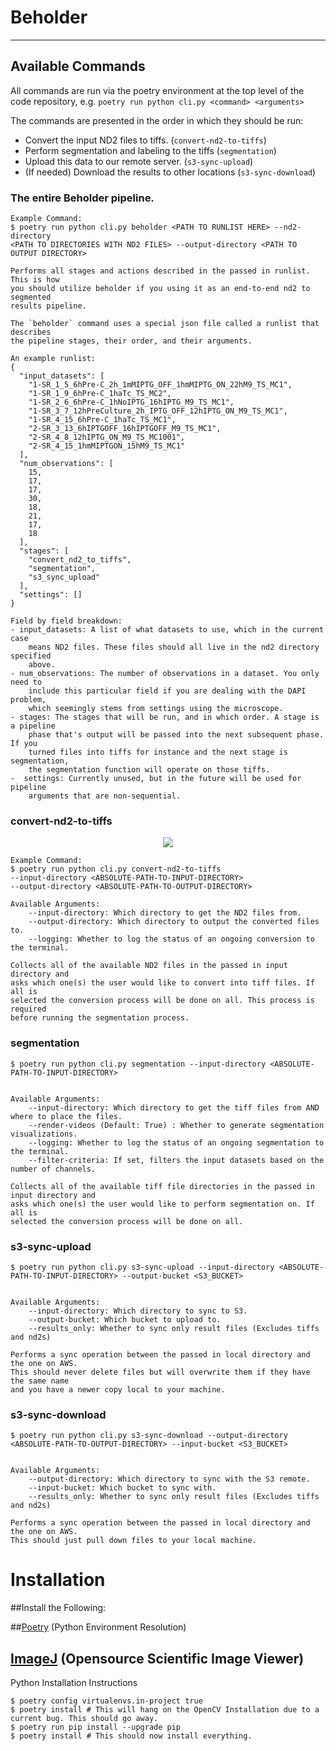 # Beholder
---
## Available Commands
All commands are run via the poetry environment at the top level of the code repository, e.g. `poetry run python cli.py <command> <arguments>`

The commands are presented in the order in which they should be run:
- Convert the input ND2 files to tiffs. (`convert-nd2-to-tiffs`)
- Perform segmentation and labeling to the tiffs (`segmentation`)
- Upload this data to our remote server. (`s3-sync-upload`)
- (If needed) Download the results to other locations (`s3-sync-download`)

### The entire Beholder pipeline.
```
Example Command: 
$ poetry run python cli.py beholder <PATH TO RUNLIST HERE> --nd2-directory 
<PATH TO DIRECTORIES WITH ND2 FILES> --output-directory <PATH TO OUTPUT DIRECTORY> 
    
Performs all stages and actions described in the passed in runlist. This is how
you should utilize beholder if you using it as an end-to-end nd2 to segmented
results pipeline.

The `beholder` command uses a special json file called a runlist that describes
the pipeline stages, their order, and their arguments.

An example runlist:
{
  "input_datasets": [
    "1-SR_1_5_6hPre-C_2h_1mMIPTG_OFF_1hmMIPTG_ON_22hM9_TS_MC1",
    "1-SR_1_9_6hPre-C_1haTc_TS_MC2",
    "1-SR_2_6_6hPre-C_1hNoIPTG_16hIPTG_M9_TS_MC1",
    "1-SR_3_7_12hPreCulture_2h_IPTG_OFF_12hIPTG_ON_M9_TS_MC1",
    "1-SR_4_15_6hPre-C_1haTc_TS_MC1",
    "2-SR_3_13_6hIPTGOFF_16hIPTGOFF_M9_TS_MC1",
    "2-SR_4_8_12hIPTG_ON_M9_TS_MC1001",
    "2-SR_4_15_1hmMIPTGON_15hM9_TS_MC1"
  ],
  "num_observations": [
    15,
    17,
    17,
    30,
    18,
    21,
    17,
    18
  ],
  "stages": [
    "convert_nd2_to_tiffs",
    "segmentation",
    "s3_sync_upload"
  ],
  "settings": []
}

Field by field breakdown:
- input_datasets: A list of what datasets to use, which in the current case
    means ND2 files. These files should all live in the nd2 directory specified
    above.
- num_observations: The number of observations in a dataset. You only need to 
    include this particular field if you are dealing with the DAPI problem,
    which seemingly stems from settings using the microscope.
- stages: The stages that will be run, and in which order. A stage is a pipeline
    phase that's output will be passed into the next subsequent phase. If you
    turned files into tiffs for instance and the next stage is segmentation,
    the segmentation function will operate on those tiffs.
-  settings: Currently unused, but in the future will be used for pipeline 
    arguments that are non-sequential.
```


### convert-nd2-to-tiffs
<p align="center">
  <img src="https://cidar-screencast-bucket.s3.amazonaws.com/beholder-conversion.gif">
</p>

```
Example Command: 
$ poetry run python cli.py convert-nd2-to-tiffs 
--input-directory <ABSOLUTE-PATH-TO-INPUT-DIRECTORY> 
--output-directory <ABSOLUTE-PATH-TO-OUTPUT-DIRECTORY>

Available Arguments:
    --input-directory: Which directory to get the ND2 files from.
    --output-directory: Which directory to output the converted files to.
    --logging: Whether to log the status of an ongoing conversion to the terminal.

Collects all of the available ND2 files in the passed in input directory and 
asks which one(s) the user would like to convert into tiff files. If all is 
selected the conversion process will be done on all. This process is required 
before running the segmentation process.
```    
### segmentation

```
$ poetry run python cli.py segmentation --input-directory <ABSOLUTE-PATH-TO-INPUT-DIRECTORY>


Available Arguments:
    --input-directory: Which directory to get the tiff files from AND where to place the files.
    --render-videos (Default: True) : Whether to generate segmentation visualizations.
    --logging: Whether to log the status of an ongoing segmentation to the terminal.
    --filter-criteria: If set, filters the input datasets based on the number of channels.

Collects all of the available tiff file directories in the passed in input directory and 
asks which one(s) the user would like to perform segmentation on. If all is 
selected the conversion process will be done on all.
```    

### s3-sync-upload

```
$ poetry run python cli.py s3-sync-upload --input-directory <ABSOLUTE-PATH-TO-INPUT-DIRECTORY> --output-bucket <S3_BUCKET>


Available Arguments:
    --input-directory: Which directory to sync to S3.
    --output-bucket: Which bucket to upload to.
    --results_only: Whether to sync only result files (Excludes tiffs and nd2s)

Performs a sync operation between the passed in local directory and the one on AWS.
This should never delete files but will overwrite them if they have the same name 
and you have a newer copy local to your machine.
```    

### s3-sync-download

```
$ poetry run python cli.py s3-sync-download --output-directory <ABSOLUTE-PATH-TO-OUTPUT-DIRECTORY> --input-bucket <S3_BUCKET>


Available Arguments:
    --output-directory: Which directory to sync with the S3 remote.
    --input-bucket: Which bucket to sync with.
    --results_only: Whether to sync only result files (Excludes tiffs and nd2s)

Performs a sync operation between the passed in local directory and the one on AWS.
This should just pull down files to your local machine.
```    



# Installation
##Install the Following:

##[Poetry](https://python-poetry.org/docs/#installation) (Python Environment Resolution)

[ImageJ](https://imagej.net/Fiji/Downloads) (Opensource Scientific Image Viewer)
---
Python Installation Instructions
```
$ poetry config virtualenvs.in-project true
$ poetry install # This will hang on the OpenCV Installation due to a current bug. This should go away.
$ poetry run pip install --upgrade pip 
$ poetry install # This should now install everything.
```
